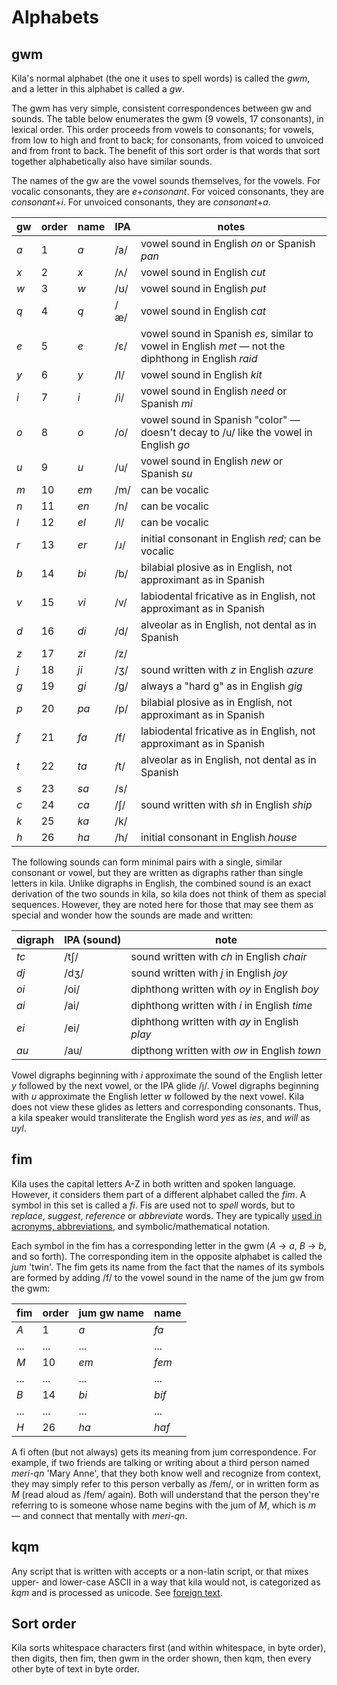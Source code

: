 # Alphabets

## gwm

Kila's normal alphabet (the one it uses to spell words) is called the *gwm*, and a letter in this alphabet is called a *gw*.

The gwm has very simple, consistent correspondences between gw and sounds. The table below enumerates the gwm (9 vowels, 17 consonants), in lexical order. This order proceeds from vowels to consonants; for vowels, from low to high and front to back; for consonants, from voiced to unvoiced and from front to back. The benefit of this sort order is that words that sort together alphabetically also have similar sounds.

The names of the gw are the vowel sounds themselves, for the vowels. For vocalic consonants, they are *e*+<var>consonant</var>. For voiced consonants, they are <var>consonant</var>+*i*. For unvoiced consonants, they are <var>consonant</var>+*a*.

gw | order | name | IPA | notes
--- | --- | --- | --- | ---
*a* | 1 | *a* | /a/ | vowel sound in English *on* or Spanish *pan*
*x* | 2 | *x* | /ʌ/ | vowel sound in English *cut*
*w* | 3 | *w* | /ʊ/ | vowel sound in English *put*
*q* | 4 | *q* | /æ/ | vowel sound in English *cat*
*e* | 5 | *e* | /ɛ/ | vowel sound in Spanish *es*, similar to vowel in English *met* &mdash; not the diphthong in English *raid*
*y* | 6 | *y* | /I/ | vowel sound in English *kit*
*i* | 7 | *i* | /i/ | vowel sound in English *need* or Spanish *mi*
*o* | 8 | *o* | /o/ | vowel sound in Spanish "color" &mdash; doesn't decay to /u/ like the vowel in English *go*
*u* | 9 | *u* | /u/ | vowel sound in English *new* or Spanish *su*
*m* | 10 | *em* | /m/ | can be vocalic
*n* | 11 | *en* | /n/ | can be vocalic
*l* | 12 | *el* | /l/ | can be vocalic
*r* | 13 | *er* | /ɹ/ | initial consonant in English *red*; can be vocalic
*b* | 14 | *bi* | /b/ | bilabial plosive as in English, not approximant as in Spanish
*v* | 15 | *vi* | /v/ | labiodental fricative as in English, not approximant as in Spanish
*d* | 16 | *di* | /d/ | alveolar as in English, not dental as in Spanish 
*z* | 17 | *zi* | /z/ | 
*j* | 18 | *ji* | /ʒ/ | sound written with *z* in English *azure*
*g* | 19 | *gi* | /ɡ/ | always a "hard g" as in English *gig*
*p* | 20 | *pa* | /p/ | bilabial plosive as in English, not approximant as in Spanish
*f* | 21 | *fa* | /f/ | labiodental fricative as in English, not approximant as in Spanish
*t* | 22 | *ta* | /t/ | alveolar as in English, not dental as in Spanish
*s* | 23 | *sa* | /s/ | 
*c* | 24 | *ca* | /ʃ/ | sound written with *sh* in English *ship*
*k* | 25 | *ka* | /k/ |
*h* | 26 | *ha* | /h/ | initial consonant in English *house*

The following sounds can form minimal pairs with a single, similar consonant or vowel, but they are written as digraphs rather than single letters in kila. Unlike digraphs in English, the combined sound is an exact derivation of the two sounds in kila, so kila does not think of them as special sequences. However, they are noted here for those that may see them as special and wonder how the sounds are made and written:

digraph | IPA (sound) | note
--- | --- | ---
*tc* | /tʃ/ | sound written with *ch* in English *chair*
*dj* | /dʒ/ | sound written with *j* in English *joy*
*oi* | /oi/ | diphthong written with *oy* in English *boy*
*ai* | /ai/ | diphthong written with *i* in English *time*
*ei* | /ei/ | diphthong written with *ay* in English *play*
*au* | /au/ | dipthong written with *ow* in English *town*

Vowel digraphs beginning with *i* approximate the sound of the English letter *y* followed by the next vowel, or the IPA glide /j/. Vowel digraphs beginning with *u* approximate the English letter *w* followed by the next vowel. Kila does not view these glides as letters and corresponding consonants. Thus, a kila speaker would transliterate the English word *yes* as *ies*, and *will* as *uyl*.

## fim
Kila uses the capital letters A-Z in both written and spoken language. However, it considers them part of a different alphabet called the *fim*. A symbol in this set is called a *fi*. Fis are used not to *spell* words, but to *replace*, *suggest*, *reference* or *abbreviate* words. They are typically [used in acronyms, abbreviations](writing.md#acronyms-and-abbreviations), and symbolic/mathematical notation.

Each symbol in the fim has a corresponding letter in the gwm (*A* &rarr; *a*, *B* &rarr; *b*, and so forth). The corresponding item in the opposite alphabet is called the *jum* 'twin'. The fim gets its name from the fact that the names of its symbols are formed by adding /f/ to the vowel sound in the name of the jum gw from the gwm:

fim | order | jum gw name | name
--- | --- | --- | ---
*A* | 1 | *a* | *fa*
... | ... | ... | ...
*M* | 10 | *em* | *fem*
... | ... | ... | ...
*B* | 14 | *bi* | *bif*
... | ... | ... | ...
*H* | 26 | *ha* | *haf*

A fi often (but not always) gets its meaning from jum correspondence. For example, if two friends are talking or writing about a third person named *meri-qn* 'Mary Anne', that they both know well and recognize from context, they may simply refer to this person verbally as /fem/, or in written form as *M* (read aloud as /fem/ again). Both will understand that the person they're referring to is someone whose name begins with the jum of *M*, which is *m* &mdash; and connect that mentally with *meri-qn*.

## kqm
Any script that is written with accepts or a non-latin script, or that mixes upper- and lower-case ASCII in a way that kila would not, is categorized as *kqm* and is processed as unicode. See [foreign text](writing.md#foreign-text). 

## Sort order
Kila sorts whitespace characters first (and within whitespace, in byte order), then digits, then fim, then gwm in the order shown, then kqm, then every other byte of text in byte order.


